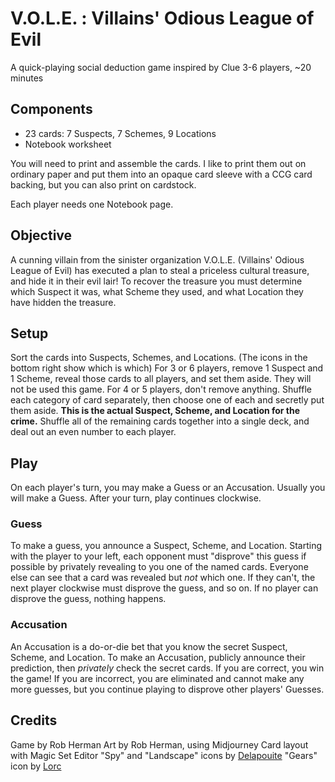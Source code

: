 # V.O.L.E. : Villains' Odious League of Evil
A quick-playing social deduction game inspired by Clue
3-6 players, ~20 minutes

## Components
* 23 cards: 7 Suspects, 7 Schemes, 9 Locations
* Notebook worksheet

You will need to print and assemble the cards. I like to print them out on ordinary paper and put them into an opaque card sleeve with a CCG card backing, but you can also print on cardstock.

Each player needs one Notebook page.

## Objective
A cunning villain from the sinister organization V.O.L.E. (Villains' Odious League of Evil) has executed a plan to steal a priceless cultural treasure, and hide it in their evil lair! To recover the treasure you must determine which Suspect it was, what Scheme they used, and what Location they have hidden the treasure.

## Setup
Sort the cards into Suspects, Schemes, and Locations. (The icons in the bottom right show which is which)
For 3 or 6 players, remove 1 Suspect and 1 Scheme, reveal those cards to all players, and set them aside. They will not be used this game. For 4 or 5 players, don't remove anything.
Shuffle each category of card separately, then choose one of each and secretly put them aside. **This is the actual Suspect, Scheme, and Location for the crime.**
Shuffle all of the remaining cards together into a single deck, and deal out an even number to each player.

## Play
On each player's turn, you may make a Guess or an Accusation. Usually you will make a Guess. After your turn, play continues clockwise.

### Guess
To make a guess, you announce a Suspect, Scheme, and Location. Starting with the player to your left, each opponent must "disprove" this guess if possible by privately revealing to you one of the named cards. Everyone else can see that a card was revealed but _not_ which one. If they can't, the next player clockwise must disprove the guess, and so on. If no player can disprove the guess, nothing happens.

### Accusation
An Accusation is a do-or-die bet that you know the secret Suspect, Scheme, and Location. To make an Accusation, publicly announce their prediction, then _privately_ check the secret cards. If you are correct, you win the game! If you are incorrect, you are eliminated and cannot make any more guesses, but you continue playing to disprove other players' Guesses.

## Credits

Game by Rob Herman
Art by Rob Herman, using Midjourney
Card layout with Magic Set Editor
"Spy" and "Landscape" icons by [Delapouite](https://delapouite.com/)
"Gears" icon by [Lorc](https://lorcblog.blogspot.com/)
